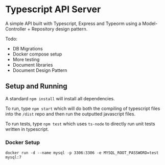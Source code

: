 # Typescript API Server
A simple API built with Typescript, Express and Typeorm using a Model-Controller + Repository design pattern.

Todo:
  - DB Migrations
  - Docker compose setup
  - More testing
  - Document libraries
  - Document Design Pattern

## Setup and Running
A standard `npm install` will install all dependencies.

To run, type `npm start` which will do both the compiling of typescript files into the `/dist` repo and then  run the outputted javascript files.

To run tests, type `npm test` which uses `ts-node` to directly run unit tests written in typescript.

### Docker Setup
`docker run -d --name mysql -p 3306:3306 -e MYSQL_ROOT_PASSWORD=test mysql:7`
